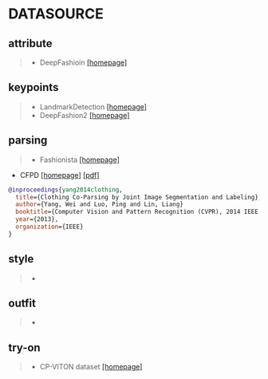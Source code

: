 # DATASOURCE

## attribute
> * DeepFashioin [[homepage]](http://mmlab.ie.cuhk.edu.hk/projects/DeepFashion.html)
## keypoints
> * LandmarkDetection [[homepage]](http://mmlab.ie.cuhk.edu.hk/projects/DeepFashion/LandmarkDetection.html)
> * DeepFashion2 [[homepage]](https://github.com/switchablenorms/DeepFashion2)
## parsing
> * Fashionista [[homepage]](http://vision.is.tohoku.ac.jp/~kyamagu/research/clothing_parsing/)
- CFPD [[homepage]]() [[pdf]](https://liusi-group.com/pdf/Fashion%20Parsing%20With%20Weak%20Color-Category%20Labels.pdf)
```bib
@inproceedings{yang2014clothing,
  title={Clothing Co-Parsing by Joint Image Segmentation and Labeling},
  author={Yang, Wei and Luo, Ping and Lin, Liang}
  booktitle={Computer Vision and Pattern Recognition (CVPR), 2014 IEEE Conference on},
  year={2013},
  organization={IEEE}
}
```
## style
> *
## outfit
> *
## try-on
> * CP-VITON dataset [[homepage]](https://github.com/ChanningPing/Fashion_Attribute_Editing)

